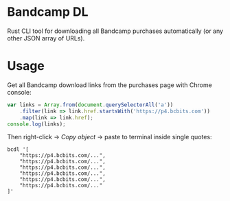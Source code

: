# Bandcamp DL

Rust CLI tool for downloading all Bandcamp purchases automatically (or any other JSON array of URLs).

# Usage

Get all Bandcamp download links from the purchases page with Chrome console:

```javascript
var links = Array.from(document.querySelectorAll('a'))
    .filter(link => link.href.startsWith('https://p4.bcbits.com'))
    .map(link => link.href);
console.log(links);
```

Then right-click -> _Copy object_ -> paste to terminal inside single quotes:

```shell
bcdl '[
    "https://p4.bcbits.com/...",
    "https://p4.bcbits.com/...",
    "https://p4.bcbits.com/...",
    "https://p4.bcbits.com/...",
    "https://p4.bcbits.com/...",
    "https://p4.bcbits.com/..."
]'
```
